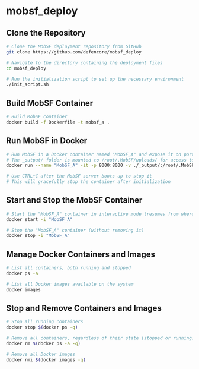 # mobsf_deploy

## Clone the Repository

```bash
# Clone the MobSF deployment repository from GitHub
git clone https://github.com/defencore/mobsf_deploy

# Navigate to the directory containing the deployment files
cd mobsf_deploy

# Run the initialization script to set up the necessary environment
./init_script.sh
```

## Build MobSF Container

```bash
# Build MobSF container
docker build -f Dockerfile -t mobsf_a .
```

## Run MobSF in Docker

```bash
# Run MobSF in a Docker container named "MobSF_A" and expose it on port 8000
# The _output/ folder is mounted to /root/.MobSF/uploads/ for access to scans
docker run --name "MobSF_A" -it -p 8000:8000 -v ./_output/:/root/.MobSF/uploads/ mobsf_a

# Use CTRL+C after the MobSF server boots up to stop it
# This will gracefully stop the container after initialization
```

## Start and Stop the MobSF Container

```bash
# Start the "MobSF_A" container in interactive mode (resumes from where it was stopped)
docker start -i "MobSF_A"

# Stop the "MobSF_A" container (without removing it)
docker stop -i "MobSF_A"
```

## Manage Docker Containers and Images

```bash
# List all containers, both running and stopped
docker ps -a

# List all Docker images available on the system
docker images
```

## Stop and Remove Containers and Images

```bash
# Stop all running containers
docker stop $(docker ps -q)

# Remove all containers, regardless of their state (stopped or running)
docker rm $(docker ps -a -q)

# Remove all Docker images
docker rmi $(docker images -q)
```